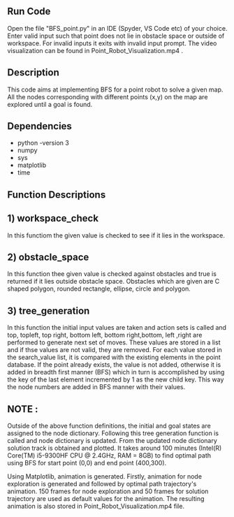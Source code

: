 ## Run Code

Open the file "BFS_point.py" in an IDE (Spyder, VS Code etc) of your choice. Enter valid input such that point does not lie in obstacle space or outside of workspace. For invalid inputs it exits with invalid input prompt. The video visualization can be found in Point_Robot_Visualization.mp4 .   

## Description
This code aims at implementing BFS for a point robot to solve a given map. All the nodes corresponding with different points (x,y) on the map are explored until a goal is found.

## Dependencies
* python -version 3
* numpy
* sys
* matplotlib
* time

## Function Descriptions 

## 1) workspace_check
 
In this functiom the given value is checked to see if it lies in the workspace.  

## 2) obstacle_space 

In this function thee given value is checked against obstacles and true is returned if it lies outside obstacle space. Obstacles which are given are C shaped polygon, rounded rectangle, ellipse, circle and polygon.  

## 3) tree_generation

In this function the initial input values are taken and action sets is called and top, topleft, top right, bottom left, bottom right,bottom, left ,right are performed to generate next set of moves. These values are stored in a list and if  thse values are not valid, they are removed. For each value stored in the search_value list, it is compared with the existing elements in the point database. If the point already exists, the value is not added, otherwise it is added in breadth first manner (BFS) which in turn is accomplished by using the key of the last element incremented by 1 as the new child key. This way the node numbers are added in BFS manner with their values. 

##  NOTE : 

Outside of the above function definitions, the initial and goal states are assigned to the node dictionary. Following this tree generation function is called and node dictionary is updated. From the updated node dictionary solution track is obtained and plotted. It takes around 100 minutes (Intel(R) Core(TM) i5-9300HF CPU @ 2.4GHz, RAM = 8GB) to find optimal path using BFS for start point (0,0) and end point (400,300).

Using Matplotlib, animation is generated. Firstly, animation for node exploration is generated and followed by optimal path trajectory's animation. 150 frames for node exploration and 50 frames for solution trajectory are used as default values for the animation. The resulting animation is also stored in Point_Robot_Visualization.mp4 file. 



